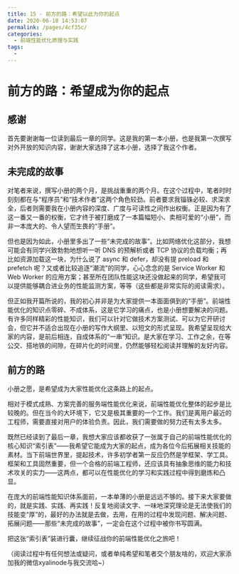 ```yaml
---
title: 15 - 前方的路：希望以此为你的起点
date: 2020-06-18 14:53:07
permalink: /pages/4cf35c/
categories:
  - 前端性能优化原理与实践
tags:
  - 
---
```

# 前方的路：希望成为你的起点

## 感谢

首先要谢谢每一位读到最后一章的同学。这是我的第一本小册，也是我第一次撰写对外开放的知识内容，谢谢大家选择了这本小册，选择了我这个作者。

## 未完成的故事

对笔者来说，撰写小册的两个月，是挑战重重的两个月。在这个过程中，笔者时时刻刻都在与“程序员”和“技术作者”这两个角色较劲。前者要求我锱铢必较、求深求全，后者则需要我在小册内容的深度、广度与可读性之间作出权衡。正是因为有了这一番又一番的权衡，它才终于被打磨成了一本篇幅短小、卖相可爱的“小册”，而非一本庞大的、令人望而生畏的“手册”。

但也是因为如此，小册里多出了一些“未完成的故事”。比如网络优化这部分，我想可能会有同学兴致勃勃地想听一听 DNS 的预解析或者 TCP 协议的负载均衡；再比如资源加载这一块，为什么说了 async 和 defer，却没有提 preload 和 prefetch 呢？又或者比较追逐“潮流”的同学，心心念念的是 Service Worker 和 Web Worker 的应用方案；甚至所在团队性能这块还没做起来的同学，希望我可以提供能够耦合进业务的性能监测方案，等等（这些都是非常实际的阅读需求）。

但正如我开篇所说的，我的初心并非是为大家提供一本面面俱到的“手册”。前端性能优化的知识点零碎、不成体系，这是它学习的痛点，也是小册想要解决的问题。有许多同样精彩的性能知识，我们可以针对它做技术方案测试、可以为它开研讨会，但它并不适合出现在小册的写作大纲里、以短文的形式呈现。我希望呈现给大家的内容，是前后相连，自成体系的“一串”知识。是大家在学习、工作之余，在等公交、搭地铁的间隙，在碎片化的时间里，仍然能够轻松阅读并理解的友好内容。

## 前方的路

小册之愿，是希望成为大家性能优化这条路上的起点。

相对于模式成熟、方案完善的服务端性能优化来说，前端性能优化整体的起步是比较晚的。但在当今的大环境下，它又是极其重要的一个工作。我们是离用户最近的工程师，需要直接对用户的体验负责。因此，我们需要做的努力还有太多太多。

既然已经读到了最后一章，我想大家应该都收获了一张属于自己的前端性能优化的核心知识“索引表”——我希望它能成为大家的起点，成为各位今后拓展相关技能的素材。当下前端世界里，提起技术，许多初学者第一反应仍然是学框架、学工具。框架和工具固然重要，但一个合格的前端工程师，还应该具有抽象思维的能力和技术攻关的实力——这两点，都可以在性能优化的学习和实践过程中得到磨炼和凸显。

在庞大的前端性能知识体系面前，一本单薄的小册是远远不够的。接下来大家要做的，就是实践、实践、再实践！反复地阅读文字、一味地深究理论是无法使我们的技能变“厚”的，最好的办法就是去做，去用，在用的过程中发现问题、解决问题、拓展问题——那些“未完成的故事”，一定会在这个过程中被你书写圆满。

把这张“索引表”装进行囊，继续征战你的前端性能优化之旅吧！

（阅读过程中有任何想法或疑问，或者单纯希望和笔者交个朋友啥的，欢迎大家添加我的微信xyalinode与我交流哈~）